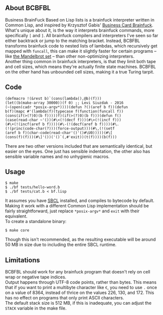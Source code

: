 ## About BCBFBL
Business BrainFuck Based on Lisp lists is a brainfuck interpreter written in Common Lisp, and inspired by Krzysztof Gabis' [Business Card Brainfuck](https://github.com/kgabis/business-card-brainfuck).  
What's unique about it, is the way it interprets brainfuck commands, more specifically `[` and `]`. All brainfuck compilers and interpreters I've seen so far either backtrack or jump to the matching bracket. Instead, BCBFBL transforms brainfuck code to nested lists of lambdas, which recursively get mapped with `funcall`, this can make it slightly faster for certain programs – like [the Mandelbrot set](http://esoteric.sange.fi/brainfuck/utils/mandelbrot/mandelbrot.b) – than other non-optimizing interpreters.  
Another thing common in brainfuck interpreters, is that they limit both tape and cell sizes, which means they're actually finite state machines. BCBFBL on the other hand has unbounded cell sizes, making it a true Turing tarpit.

## Code
```Lisp
(defmacro !(&rest b)`(cons(lambda(),@b)(f)))
(let((b(make-array 30000))(f 0) ;; Levi Siuzdak - 2016
(~(open(cadr *posix-argv*))))(defun ?()(aref b f))(defun
b(f)(mapc #'(lambda(f)(typecase f(function(funcall f))
(cons(if(>(?)0)(b f)))))f)(if(>(?)0)(b f)))(defun f()
(case(read-char ~'())(#\<(!(decf f)))(#\>(!(incf f)))
(#\+(!(incf(aref b f))))(#\-(!(decf(aref b f))))(#\.
(!(princ(code-char(?)))(force-output)))(#\,(!(setf
(aref b f)(char-code(read-char'()'()#\U0)))))(#\[
(cons(f)(f)))(#\]'())('()`(,#'exit))(t(f))))(b(f)))
```
There are two other versions included that are semantically identical, but easier on the eyes. One just has sensible indentation, the other also has sensible variable names and no unhygienic macros.

## Usage
```
$ make
$ ./bf tests/hello-word.b
$ ./bf tests/cat.b < bf.lisp
```
It assumes you have [SBCL](http://www.sbcl.org) installed, and compiles to bytecode by default.  
Making it work with a different Common Lisp implementation should be fairly straightforward, just replace `*posix-argv*` and `exit` with their equivalent.  
To create a standalone binary:  
```
$ make core
```
Though this isn't recommended, as the resulting executable will be around 50 MB in size due to including the entire SBCL runtime.

## Limitations
BCBFBL should work for any brainfuck program that doesn't rely on cell wrap or negative tape indices.  
Output happens through UTF-8 code points, rather than bytes. This means that if you want to print a multibyte character like `€`, you need to use `.` once on a value of 8364, instead of thrice on the values 226, 130, and 172. This has no effect on programs that only print ASCII characters.  
The default stack size is 512 MB, if this is inadequate, you can adjust the `STACK` variable in the make file.
